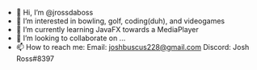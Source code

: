 - 👋 Hi, I’m @jrossdaboss
- 👀 I’m interested in bowling, golf, coding(duh), and videogames
- 🌱 I’m currently learning JavaFX towards a MediaPlayer
- 💞️ I’m looking to collaborate on ...
- 📫 How to reach me:
      Email: joshbuscus228@gmail.com
      Discord: Josh Ross#8397

<!---
jrossdaboss/jrossdaboss is a ✨ special ✨ repository because its `README.md` (this file) appears on your GitHub profile.
You can click the Preview link to take a look at your changes.
--->
